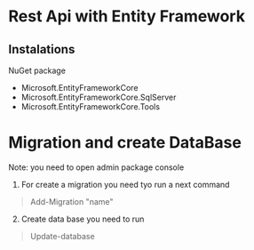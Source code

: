 # Rest Api with Entity Framework

## Instalations

NuGet package 
- Microsoft.EntityFrameworkCore
- Microsoft.EntityFrameworkCore.SqlServer
- Microsoft.EntityFrameworkCore.Tools



# Migration and create DataBase

Note: you need to open admin package console

1. For create a migration you need tyo run a next command

> Add-Migration "name"

2. Create data base you need to run 

> Update-database